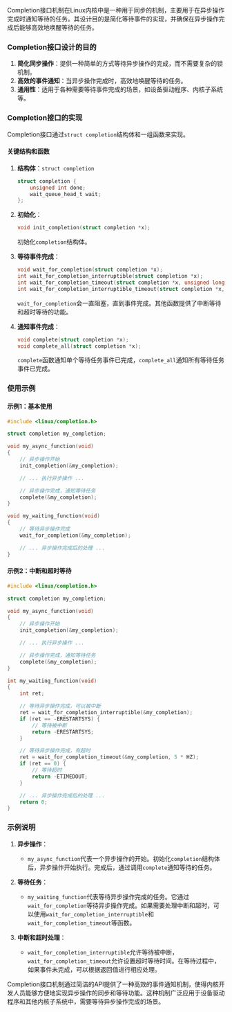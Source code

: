 Completion接口机制在Linux内核中是一种用于同步的机制，主要用于在异步操作完成时通知等待的任务。其设计目的是简化等待事件的实现，并确保在异步操作完成后能够高效地唤醒等待的任务。

### Completion接口设计的目的

1. **简化同步操作**：提供一种简单的方式等待异步操作的完成，而不需要复杂的锁机制。
2. **高效的事件通知**：当异步操作完成时，高效地唤醒等待的任务。
3. **通用性**：适用于各种需要等待事件完成的场景，如设备驱动程序、内核子系统等。

### Completion接口的实现

Completion接口通过`struct completion`结构体和一组函数来实现。

#### 关键结构和函数

1. **结构体**：`struct completion`

   ```c
   struct completion {
       unsigned int done;
       wait_queue_head_t wait;
   };
   ```

2. **初始化**：

   ```c
   void init_completion(struct completion *x);
   ```

   初始化`completion`结构体。

3. **等待事件完成**：

   ```c
   void wait_for_completion(struct completion *x);
   int wait_for_completion_interruptible(struct completion *x);
   int wait_for_completion_timeout(struct completion *x, unsigned long timeout);
   int wait_for_completion_interruptible_timeout(struct completion *x, unsigned long timeout);
   ```

   `wait_for_completion`会一直阻塞，直到事件完成。其他函数提供了中断等待和超时等待的功能。

4. **通知事件完成**：

   ```c
   void complete(struct completion *x);
   void complete_all(struct completion *x);
   ```

   `complete`函数通知单个等待任务事件已完成，`complete_all`通知所有等待任务事件已完成。

### 使用示例

#### 示例1：基本使用

```c
#include <linux/completion.h>

struct completion my_completion;

void my_async_function(void)
{
    // 异步操作开始
    init_completion(&my_completion);

    // ... 执行异步操作 ...

    // 异步操作完成，通知等待任务
    complete(&my_completion);
}

void my_waiting_function(void)
{
    // 等待异步操作完成
    wait_for_completion(&my_completion);

    // ... 异步操作完成后的处理 ...
}
```

#### 示例2：中断和超时等待

```c
#include <linux/completion.h>

struct completion my_completion;

void my_async_function(void)
{
    // 异步操作开始
    init_completion(&my_completion);

    // ... 执行异步操作 ...

    // 异步操作完成，通知等待任务
    complete(&my_completion);
}

int my_waiting_function(void)
{
    int ret;

    // 等待异步操作完成，可以被中断
    ret = wait_for_completion_interruptible(&my_completion);
    if (ret == -ERESTARTSYS) {
        // 等待被中断
        return -ERESTARTSYS;
    }

    // 等待异步操作完成，有超时
    ret = wait_for_completion_timeout(&my_completion, 5 * HZ);
    if (ret == 0) {
        // 等待超时
        return -ETIMEDOUT;
    }

    // ... 异步操作完成后的处理 ...
    return 0;
}
```

### 示例说明

1. **异步操作**：
    - `my_async_function`代表一个异步操作的开始。初始化`completion`结构体后，异步操作开始执行。完成后，通过调用`complete`通知等待的任务。

2. **等待任务**：
    - `my_waiting_function`代表等待异步操作完成的任务。它通过`wait_for_completion`等待异步操作完成。如果需要处理中断和超时，可以使用`wait_for_completion_interruptible`和`wait_for_completion_timeout`等函数。

3. **中断和超时处理**：
    - `wait_for_completion_interruptible`允许等待被中断，`wait_for_completion_timeout`允许设置超时等待时间。在等待过程中，如果事件未完成，可以根据返回值进行相应处理。

Completion接口机制通过简洁的API提供了一种高效的事件通知机制，使得内核开发人员能够方便地实现异步操作的同步和等待功能。这种机制广泛应用于设备驱动程序和其他内核子系统中，需要等待异步操作完成的场景。